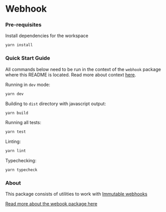 # Webhook

### Pre-requisites

Install dependencies for the workspace

```bash
yarn install
```

### Quick Start Guide

All commands below need to be run in the context of the `webhook` package where this README is located. Read more about context [here](../../../README.md#context).

Running in `dev` mode:
  
```bash
yarn dev
```

Building to `dist` directory with javascript output:
  
```bash
yarn build
```

Running all tests:

```bash
yarn test
```

Linting:

```bash
yarn lint
```

Typechecking:

```bash
yarn typecheck
```

### About

This package consists of utilities to work with [Immutable webhooks](https://docs.immutable.com/docs/zkEVM/products/blockchain-data/webhooks)

[Read more about the webook package here](../../../README.md#webhook)